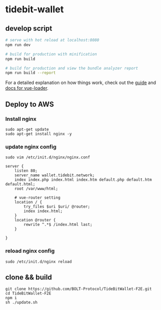 # tidebit-wallet

## develop script

``` bash
# serve with hot reload at localhost:8080
npm run dev

# build for production with minification
npm run build

# build for production and view the bundle analyzer report
npm run build --report
```

For a detailed explanation on how things work, check out the [guide](http://vuejs-templates.github.io/webpack/) and [docs for vue-loader](http://vuejs.github.io/vue-loader).

## Deploy to AWS

### Install nginx

```
sudo apt-get update
sudo apt-get install nginx -y
```

### update nginx config

```
sudo vim /etc/init.d/nginx/nginx.conf
```

```
server {
    listen 80;
    server_name wallet.tidebit.network;
    index index.php index.html index.htm default.php default.htm default.html;
    root /var/www/html;

    # vue-router setting
    location / {
        try_files $uri $uri/ @router;
        index index.html;
    }
    location @router {
        rewrite ^.*$ /index.html last;
    }

}
```

### reload nginx config

```
sudo /etc/init.d/nginx reload
```

## clone && build

```
git clone https://github.com/BOLT-Protocol/TideBitWallet-F2E.git
cd TideBitWallet-F2E
npm i
sh ./update.sh
```